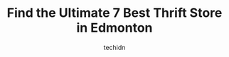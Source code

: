 ---
layout: ampstory
image: https://i0.wp.com/www.auto.or.id/wp-content/uploads/2023/06/the-salvation-army-thrift-store-0-edmonton-1686322718.jpeg?resize=640,853
author: techidn
featured: false
description: Edmonton, Alberta, Canada is a haven for Thrift Store enthusiasts, boasting an impressive array of 7 top-notch establishments. Whether youre a seasoned connoisseur or simply curious to expl
title: Find the Ultimate 7 Best Thrift Store in Edmonton
cover:
   title: Find the Ultimate 7 Best Thrift Store in Edmonton
   subtitle: AUTO.OR.ID
   background: https://www.auto.or.id/wp-content/uploads/2023/06/the-salvation-army-thrift-store-0-edmonton-1686322718.jpeg

pages: 
 - layout: thirds
   top: <h1>#1 Value Village</h1>
   bottom: "<p>Oh my goodness this place was HUGE!! If you go make sure you give yourself lots of time because there are so many things to look at here! Staff was friendly, they have a </p>"
   background: https://www.auto.or.id/wp-content/uploads/2023/06/the-salvation-army-thrift-store-1-edmonton-1686322720.jpeg
   backgroundblur: true
 - layout: thirds
   top: <h1>#2 Goodwill SouthPark Thrift Store & Donation Centre</h1>
   bottom: "<p>3803 Calgary Trail NW #180, Edmonton, AB T6J 5M8, Canada</p>"
   background: https://www.auto.or.id/wp-content/uploads/2023/06/the-salvation-army-thrift-store-2-edmonton-1686322720.jpeg
   cta:
      link: https://www.auto.or.id/find-the-ultimate-7-best-thrift-store-in-edmonton/
      text: Find the Ultimate 7 Best Thrift Store in Edmonton
 - layout: thirds
   top: <h1>#3 Goodwill Manning Thrift Store & Donation Centre</h1>
   bottom: "<p>600 Manning Crossing NW, Edmonton, AB T5A 5A1, Canada</p>"
   background: https://images.unsplash.com/photo-1617498115469-2a7ee098a575?ixlib=rb-4.0.3&ixid=MnwxMjA3fDB8MHxwaG90by1wYWdlfHx8fGVufDB8fHx8&auto=format&fit=crop&w=640&h=853&q=80
   cta:
      link: https://www.auto.or.id/find-the-ultimate-7-best-thrift-store-in-edmonton/
      text: Find the Ultimate 7 Best Thrift Store in Edmonton
 - layout: thirds
   top: <h1>#4 Goodwill Westview Thrift Store & Donation Centre</h1>
   bottom: "<p>18715 Stony Plain Rd, Edmonton, AB T5S 2X6, Canada</p>"
   background: https://images.unsplash.com/photo-1639928192091-52a0f057a03a?ixlib=rb-4.0.3&ixid=MnwxMjA3fDB8MHxwaG90by1wYWdlfHx8fGVufDB8fHx8&auto=format&fit=crop&w=640&h=853&q=80
   cta:
      link: https://www.auto.or.id/find-the-ultimate-7-best-thrift-store-in-edmonton/
      text: Find the Ultimate 7 Best Thrift Store in Edmonton
 - layout: thirds
   top: <h1>#5 Goodwill Whyte Ave Thrift Store and Donation Centre</h1>
   bottom: "<p>10110 82 Ave NW #205, Edmonton, AB T6E 1Z4, Canada</p>"
   background: https://images.unsplash.com/photo-1639928845095-b2c86c3cde80?ixlib=rb-4.0.3&ixid=MnwxMjA3fDB8MHxwaG90by1wYWdlfHx8fGVufDB8fHx8&auto=format&fit=crop&w=640&h=853&q=80
   cta:
      link: https://www.auto.or.id/find-the-ultimate-7-best-thrift-store-in-edmonton/
      text: Find the Ultimate 7 Best Thrift Store in Edmonton
 - layout: thirds
   top: <h1>#6 Edmonton Goodwill Impact Centre Outlet Store</h1>
   bottom: "<p>11415 168 St NW, Edmonton, AB T5M 3S1, Canada</p>"
   background: https://images.unsplash.com/photo-1602343858784-d837e63a79c1?ixlib=rb-4.0.3&ixid=MnwxMjA3fDB8MHxwaG90by1wYWdlfHx8fGVufDB8fHx8&auto=format&fit=crop&w=640&h=853&q=80
   cta:
      link: https://www.auto.or.id/find-the-ultimate-7-best-thrift-store-in-edmonton/
      text: Find the Ultimate 7 Best Thrift Store in Edmonton
 - layout: thirds
   top: <h1>#7 The Salvation Army Thrift Store</h1>
   bottom: "<p>14530 111 Ave NW, Edmonton, AB T5M 2P4, Canada</p>"
   background: https://images.unsplash.com/photo-1619843810550-d7ba538ea44f?ixlib=rb-4.0.3&ixid=MnwxMjA3fDB8MHxwaG90by1wYWdlfHx8fGVufDB8fHx8&auto=format&fit=crop&w=640&h=853&q=80
   cta:
      link: https://www.auto.or.id/find-the-ultimate-7-best-thrift-store-in-edmonton/
      text: Find the Ultimate 7 Best Thrift Store in Edmonton
 - layout: thirds
   middle: Continue reading...
   background: https://images.unsplash.com/photo-1633084071177-ca4f2b048af0?ixlib=rb-4.0.3&ixid=MnwxMjA3fDB8MHxwaG90by1wYWdlfHx8fGVufDB8fHx8&auto=format&fit=crop&w=640&h=853&q=80
   cta:
      link: https://www.auto.or.id/find-the-ultimate-7-best-thrift-store-in-edmonton/
      text: Find the Ultimate 7 Best Thrift Store in Edmonton

---